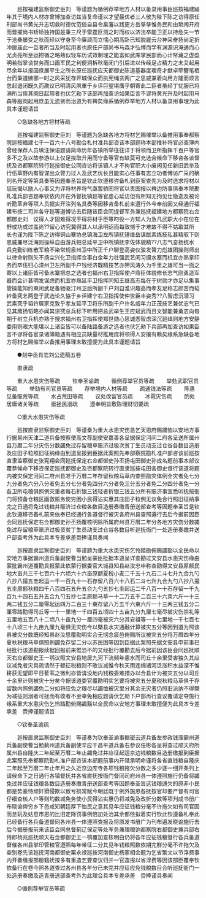 <!-- { "loadSidebar": true } -->
　　廵按福建监察御史臣刘　等谨题为循例荐举地方人材以备录用事臣廵按福建踰年其于境内人材亦曾博加查访兹当复命谨以才望最优者三人敬为陛下陈之访得原任刑部尚书黄光升志切救时德优范俗自县令臬藩以践更方岳孳孳惟务民和由琐闱开府而晋擢尚书矫矫独持国是秉三尺于雷霆叵测之时而权以济法卒能卫正以持危矢一节于沧桑屡变之秋而经以守身至今廉顽而立懦心期高卧已知脱屣云台神采奋扬尚足折冲廊庙此一臣者所当及时起用者也原任户部尚书马森才弘愽而学有渊源识淹通而心尤贞亮所至运拊循之略熟似轻车历试效剸理之能富如武库掌民部而心计帑藏之虚盈明若指掌谈世务而口画军民之利便洞柝秋毫闭门引后进以传经足占精力之未艾起用尽余年以报国庶展平生之所长原任廵抚应天都御史陈道基器度瓌奇才猷卓荦簪笔栢台而秉道嫉邪一时之风采犹存开城保众而执宪绳贪两广之思威兼着向用方隆而烦言忽起退闭既久而勘议已明清风夙重于乡评巨望堪膺乎朝寄此二臣者虽经丁忧服已将满所当俟其阕日起用者也伏乞勑下该部再加查访如果臣言不谬将黄光升及时起用马森等服阕起用庶虽无遗贤而治道为有禆矣缘系循例荐举地方人材以备录用事理为此具本谨题请旨 

　　○急缺各地方将材等疏 

　　廵按福建监察御史臣刘　等谨题为急缺各地方将材乞赐催举以备推用事奉都察院廵按福建七千一百六十八号勘合札付准兵部咨该本部题称本部推补将官必查簿内曾经保荐人员填注保语题请简命历年各镇所举往往详于将领而卫所指挥千百户等官多不之及以故参游以上仅足挨取升用而守备等官有缺莫可充选合候命下移咨各该督抚及咨都察院转行廵按御史公同咨访将该镇人才不拘官职大小废闲见任新旧武举及行伍草野内有智谋出众膂力过人及武艺优长且能实心任事有志立功者愽访广采的确列名开定等第具奏等因题奉圣旨是钦此钦遵移咨备札到臣案查先为及时选求将材以惩玩愒以励人心事又为评将材养将气亟罢骄罔将官以责图报以禆边防事俱奉本院勘札准兵部咨题奉钦依内开在外督抚镇廵等官虚心延访但有所知无拘见仕隐逸及被论听勘革弃等项人员据实开注列名具奏等因移咨备札前来遵行外今奉前因又经通行福建布按二司并各守廵等道愽访去后随该臣会同提督军务兼廵抚福建地方都察院右佥都御史刘　议得人才固难得况于得将材乎臣等叼役一方知人为急凡武职大小在位在野或功或过盖尚??留心访究冀得其人以承明诏而每致憾于才难故不得不姑取其所长也谨为陛下陈之访得铜山寨协总镇海卫左所镇抚锺维岳谋猷素练技私甚精驭下则恩威兼尽泛海则操纵自由游兵把总延平卫中所镇抚李佐体貌精??八志气奋扬统水兵克勤训练散军粮不染常规泉州卫中所正千户聊登高姿仪骏发膂力彪雄团操则师出以律命射则矢不扬尘兴化卫指挥佥事白金年力壮强武艺闲习摄水寨而机宜亦熟掌印务而卒伍归心漳州卫左所副千户钱经济既精技艺亦狎风涛久为千里之雄可当一面之寄以上诸臣皆可备水寨把总之选者也福州右卫指挥使卢鼎臣体貌修长志气刚勇造军器而会计甚明发谋虑而机宜亦熟延平卫指挥同知王继高志每在于树勋才亦足以集事管操能知约束闲武足备驰驱汀州卫后所副千户刘自淮识趣高而孝友足称志郎苦而韬钤备究艺两登于武选论久恊于乡评建宁右卫指挥使仲世臣丰姿秀??八智虑沉潜习武素究乎韬钤居家克敦乎孝友延平卫将乐所副千户许名威年力正茂技艺兼优志气已见其鹰扬韬略亦闻其讲究总兵标下听用把总武举生王应斌武而且文智能兼勇志向每期于树立兵机亦熟于搜求福州右卫指挥使郑世勋心思诚悫智虑深沉廵缉则地方安静委用则艰大能堪以上诸臣皆可以备陆路备游之选者也伏乞勑下兵部再加查访如果臣言不谬将各官录诸簿籍遇有相应员缺量材推用庶将领得人安攘有赖矣缘系急缺各地方将材乞赐催举以备推用事理未敢擅便为此具本谨题请旨 

　　●刻中丞肖岩刘公遗稿五卷 

　　直隶疏 

　　重大水患灾伤等疏 
　　钦奉圣谕疏 
　　循例荐举官员等疏 
　　举劾武职官员等疏 
　　举劾有司官员等疏 
　　荐举境内人材等疏 
　　疏通钱法等疏 
　　陈愚见备赈荒等疏 
　　水占荒田等疏 
　　议处改留官员疏 
　　冰雹灾伤疏 
　　酌处居庸诸关等疏 
　　亟拯民溺疏 
　　遵奉明旨敷陈理财切要疏 

　　○重大水患灾伤等疏 

　　廵按直隶监察御史臣刘　等谨奏为重大水患灾伤恳乞天恩府赐蠲恤以安地方事行据易州天津二道兵备按察使高文荐副使安嘉善各呈据保定河间二府各呈送所属州县万暦二年分灾伤分数蠲免过存留粮草赈济过极次贫丁生员动支过仓谷各数目造册及庄田子粒照旧征纳缘由到道呈报到臣据此案照先奉部察院勘札准户部咨该前廵按直隶监察御史张宪翔会同廵抚保定右佥都御史孙丕扬屯田御史孙成名题前事本部议覆恭候命下移咨保定廵抚都御史及咨都察院转行直隶廵按屯田各御史督行该道将题内被灾保定河间二府州县准于万暦二年存留秋粮马草内查照勘灾体例全灾者免七分九分者免六分八分者免五分七分者免四分六分者免三分五分者免二分四分者免一分各卫所屯粮俱照例灾重者每石折银三钱轻者折银三钱五分所有赈济事宜悉听抚按衙门将预备仓粮区画救赈务使穷困小民得沾实惠其庄田子粒例无议免合行照旧征纳事完之日通将免过钱粮并赈济过仓粮各数目造册奏缴青册送部查考等因题奉圣旨是钦此钦遵移咨备札前来依奉已经通行各道督行被灾各府州县查照遵行去后今据前因臣会同廵抚保定右佥都御史孙丕扬覆核明除所属府州县万暦二年分各地方灾伤分数蠲免过存留粮草赈济过极资贫丁生员动支过仓谷各数目听廵抚衙门一处造册奏缴并送户部查考外为此具本专差承差赍捧谨具奏闻 

　　廵按直隶监察御史臣刘　等谨题为重大水患灾伤乞怜踏勘俯赐蠲豁以全民命以安地方事据霸州道兵备副使曹当勉呈蒙臣批据本道呈详查勘过文安县水患灾伤缘由蒙批霸州道覆勘具报蒙此依蒙行据委官大城县知县赵汝忠申称查勘得文安县原额民地大亩共三千七百六十六顷六十六亩原额夏税小麦二千五十九石二斗七升九合九勺八抄八撮五圭起运一千一百九十一石存留八百六十八石二斗七升九合九勺八抄八撮五圭原额秋粮四千八百四石五升五合九勺五抄七圭起运二千八百一十石存留一千九百九十四石五升五合九勺五抄七圭原额马草一十二万五千二百三十六束六斤一十三两二钱五分二厘零起运四万二百三十束存留八万五千六束六斤一十三两三钱五分二厘零踏勘得司丘等一十一里地一千四百五顷四十五亩九分九厘七毫尽被灾伤崇礼等五里地五百八十二顷八十亩九分一厘四毫被灾六分其安祖等一十七里地一千七百七十八顷三十九亩九厘九毫俱无灾伤今以槩县水灾通融计算被灾五分等因到道为照该县被灾分数既经知县赵汝思覆勘明实合无悯念疲邑俯赐所议被灾五分将万暦四年分夏秋税粮马草俱照例蠲免存留二分以苏民困等因到臣据此案照先据文安县申前事巳经批行该道勘报续据回报前来惟恐不的又经批行覆勘去后今据前因该臣会同廵抚顺天右佥都御史王一鹗议照文安县地居九河下流频年患水而司丘十余里受害独久其应议减免者灾具疏请然于额征税粮则不敢议减惟今秋天雨连绵诸河泛涨积水益深不惟耕获无望即平日萑苇之微利亦皆渰没地内钱粮委难措办以合县计为被灾五分以司丘十余里计则被灾十分矣今据该道委官覆勘明实乞要将被灾五分夏税秋粮马草俱于存留数内照例蠲免二分如将应免之粮尽以蠲恤被灾里分其余无灾者仍照旧派纳不得槩为减征则溺者可拯而有收者不至幸免相应题请伏乞勑下户部再行查议覆请定夺施行缘系重大水患灾伤乞怜踏勘俯赐蠲豁以全民命以安地方事理未敢擅便为此具本专差承差　赍捧谨题请旨 

　　○钦奉圣谕疏 

　　廵按直隶监察御史臣刘　等谨奏为钦奉圣谕事据密云道兵备左参政钱藻霸州道兵备副使曹当勉蓟州道兵备副使辛应干昌平道兵备右参议任彬各呈将查过顺天府所属州县自隆庆二年起至万暦二年止蠲免过并应征起运京边钱粮数目造册缴报到臣据此案照先奉都察院勘札准户部咨该本部题前事内开祗承明命谨将各省直钱粮自隆庆二年起至万暦二年止年月之久近京边库寺各项钱粮拖欠分数之多少逐一细开条列上请候命下之日通行各镇督抚并各省直抚按衙门督同司府州县一体遵照施行仍备将蠲免过并应征钱粮各数目造册奏缴青册送部查考等因题奉圣旨这钱粮逋欠的原非小民都是势豪恃顽奸猾侵欺以致亏损常赋今朝廷既于例外施恩各抚按官却要严督有司官仔细查核人户等则均数减免务使小民得沾实惠仍将减免及改折分数等项刋成书册广布晓谕俾穷乡下邑咸知朝廷厚下恤民之意其见年应征钱粮分毫不许拖欠如有司官因而怠玩及姑息市恩的比旧定降罚事例倍加处治其余都依拟着实行钦此钦遵备札奉此已经备行各兵备道督同各州县一体遵照查报及将原发书册广为刊布遍发晓谕施行去后今据册报前来该臣会同总督蓟辽保定等处军务兼理粮饷都察院右都御史兼兵部右侍郎杨兆廵抚顺天右佥都御史王一鹗覆加查核明白仍将各年应征钱粮督行各兵备道督催各州县掌印管粮官遵照每年带征二分其见年钱粮照数依期完觧分毫不许拖欠及查别卷先该廵抚河南都御史栗永禄廵按河南御史杨家相会题为乞省繁文以节浮费事内开奏缴报部册籍抚按多有重造乞要查议归并一官造报以省浮费等因该部臣覆奉钦依备行在卷今照各道查过各州县各年分已未完并应征应免钱粮数目合听廵抚衙门一处造册奏缴及造青册送部查考外为此理合具本专差承差　赍捧谨具奏闻 

　　○循例荐举官员等疏 

